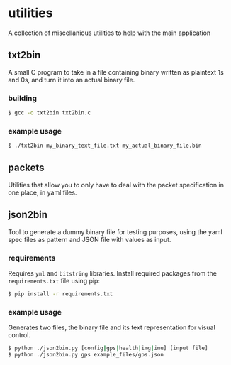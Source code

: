 # utilities

A collection of miscellanious utilities to help with the main application

## txt2bin

A small C program to take in a file containing binary written as plaintext 1s
and 0s, and turn it into an actual binary file.

### building

```bash
$ gcc -o txt2bin txt2bin.c
```

### example usage

```bash
$ ./txt2bin my_binary_text_file.txt my_actual_binary_file.bin
```

## packets

Utilities that allow you to only have to deal with the packet specification in
one place, in yaml files.

## json2bin

Tool to generate a dummy binary file for testing purposes, using the yaml spec files as pattern and JSON file with values as input.

### requirements

Requires `yml` and `bitstring` libraries. Install required packages from the `requirements.txt` file using pip:

```bash
$ pip install -r requirements.txt
```

### example usage

Generates two files, the binary file and its text representation for visual control. 

```bash
$ python ./json2bin.py [config|gps|health|img|imu] [input file] 
$ python ./json2bin.py gps example_files/gps.json
```
